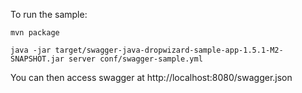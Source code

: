 To run the sample:

```
mvn package

java -jar target/swagger-java-dropwizard-sample-app-1.5.1-M2-SNAPSHOT.jar server conf/swagger-sample.yml 

```

You can then access swagger at http://localhost:8080/swagger.json
